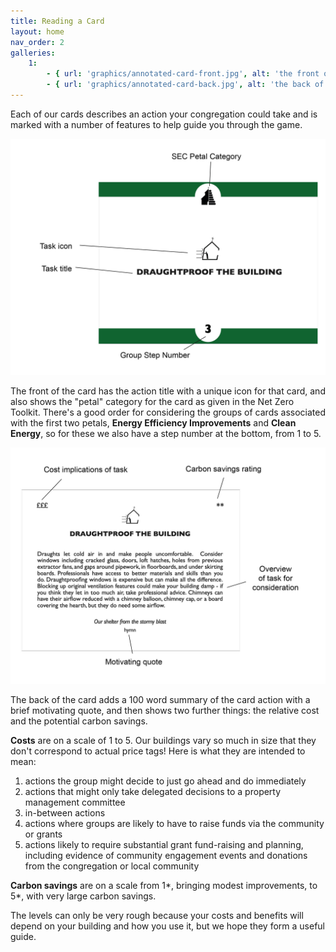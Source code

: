 ```yaml
---
title: Reading a Card
layout: home
nav_order: 2
galleries:
    1:
        - { url: 'graphics/annotated-card-front.jpg', alt: 'the front of a net zero card showing that the title is in the centre with a unique icon for that card, the petal category shown at the top, and the step number shown at at bottom'}
        - { url: 'graphics/annotated-card-back.jpg', alt: 'the back of a net zero card showing that the relative cost at top left, the carbon savings at top right, the card title and icon, a 100 word summary of the card action, and a brief motivating quote'}
---
```


<!-- {% include gallery.html  gallery=1 %} -->

Each of our cards describes an action your congregation could take and is marked with a number of features to help guide you through the game.  

<img src="graphics/annotated-card-front.jpg" alt="the front of a net zero card showing that the title is in the centre with a unique icon for that card, the petal category shown at the top, and the step number shown at at bottome" title="annotated card front" width="1500px"/>

The front of the card has the action title with a unique icon for that card, and also shows the "petal" category for the card as given in the Net Zero Toolkit.  There's a good order for considering the groups of cards associated with the first two petals, **Energy Efficiency Improvements** and **Clean Energy**, so for these we also have a step number at the bottom, from 1 to 5.  

<img src="graphics/annotated-card-back.jpg" alt="the back of a net zero card showing that the relative cost at top left, the carbon savings at top right, the card title and icon, a 100 word summary of the card action, and a brief motivating quote" width="1500"/>

The back of the card adds a 100 word summary of the card action with a brief motivating quote, and then shows two further things:  the relative cost and the potential carbon savings.

**Costs** are on a scale of 1 to 5.  Our buildings vary so much in size that they don't correspond to actual price tags!  Here is what they are intended to mean:

1. actions the group might decide to just go ahead and do immediately
2. actions that might only take delegated decisions to a property management committee
3. in-between actions
4. actions where groups are likely to have to raise funds via the community or grants
5. actions likely to require substantial grant fund-raising and planning, including evidence of community engagement events and donations from the congregation or local community

**Carbon savings** are on a scale from 1*, bringing modest improvements, to 5*, with very large carbon savings.

The levels can only be very rough because your costs and benefits will depend on your building and how you use it, but we hope they form a useful guide.  
